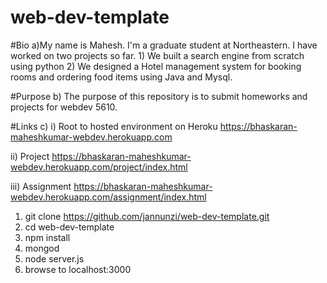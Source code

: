 # web-dev-template

#Bio
a)My name is Mahesh. I'm a graduate student at Northeastern. I have worked on two projects
 so far. 1) We built a search engine from scratch using python 2) We designed a Hotel 
 management system for booking rooms and ordering food items using Java and Mysql.
 
 
#Purpose
b) The purpose of this repository is to submit homeworks and projects for webdev 5610.

#Links
c) i) Root to hosted environment on Heroku
https://bhaskaran-maheshkumar-webdev.herokuapp.com

ii) Project
https://bhaskaran-maheshkumar-webdev.herokuapp.com/project/index.html

iii) Assignment 
https://bhaskaran-maheshkumar-webdev.herokuapp.com/assignment/index.html
   

1. git clone https://github.com/jannunzi/web-dev-template.git
1. cd web-dev-template
1. npm install
1. mongod
1. node server.js
1. browse to localhost:3000
